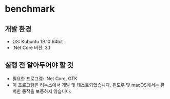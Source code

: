 # benchmark

## 개발 환경
* OS: Kubuntu 19.10 64bit
* .Net Core 버전: 3.1

## 실행 전 알아두어야 할 것
* 필요한 프로그램: .Net Core, GTK
* 이 프로그램은 리눅스에서 개발 및 테스트되었습니다. 윈도우 및 macOS에서는 완벽한 동작을 보증하지 않습니다.
